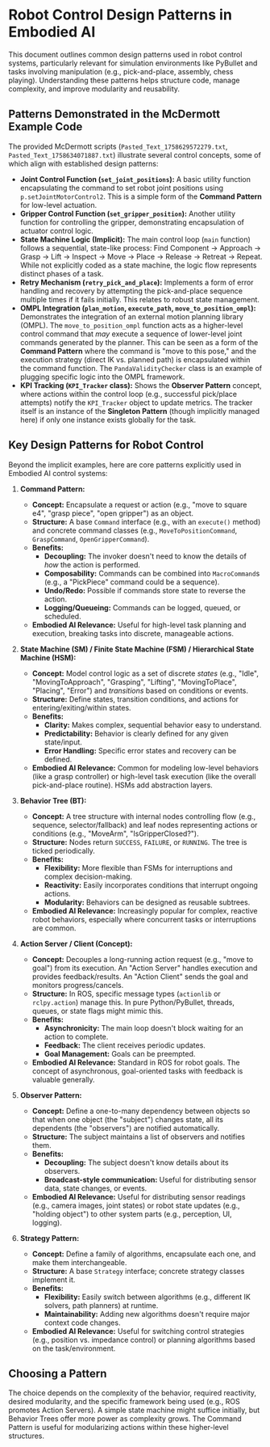 # Robot Control Design Patterns in Embodied AI

This document outlines common design patterns used in robot control systems, particularly relevant for simulation environments like PyBullet and tasks involving manipulation (e.g., pick-and-place, assembly, chess playing). Understanding these patterns helps structure code, manage complexity, and improve modularity and reusability.

## Patterns Demonstrated in the McDermott Example Code

The provided McDermott scripts (`Pasted_Text_1758629572279.txt`, `Pasted_Text_1758634071887.txt`) illustrate several control concepts, some of which align with established design patterns:

*   **Joint Control Function (`set_joint_positions`):** A basic utility function encapsulating the command to set robot joint positions using `p.setJointMotorControl2`. This is a simple form of the **Command Pattern** for low-level actuation.
*   **Gripper Control Function (`set_gripper_position`):** Another utility function for controlling the gripper, demonstrating encapsulation of actuator control logic.
*   **State Machine Logic (Implicit):** The main control loop (`main` function) follows a sequential, state-like process: Find Component -> Approach -> Grasp -> Lift -> Inspect -> Move -> Place -> Release -> Retreat -> Repeat. While not explicitly coded as a state machine, the logic flow represents distinct phases of a task.
*   **Retry Mechanism (`retry_pick_and_place`):** Implements a form of error handling and recovery by attempting the pick-and-place sequence multiple times if it fails initially. This relates to robust state management.
*   **OMPL Integration (`plan_motion`, `execute_path`, `move_to_position_ompl`):** Demonstrates the integration of an external motion planning library (OMPL). The `move_to_position_ompl` function acts as a higher-level control command that *may* execute a sequence of lower-level joint commands generated by the planner. This can be seen as a form of the **Command Pattern** where the command is "move to this pose," and the execution strategy (direct IK vs. planned path) is encapsulated within the command function. The `PandaValidityChecker` class is an example of plugging specific logic into the OMPL framework.
*   **KPI Tracking (`KPI_Tracker` class):** Shows the **Observer Pattern** concept, where actions within the control loop (e.g., successful pick/place attempts) notify the `KPI_Tracker` object to update metrics. The tracker itself is an instance of the **Singleton Pattern** (though implicitly managed here) if only one instance exists globally for the task.

## Key Design Patterns for Robot Control

Beyond the implicit examples, here are core patterns explicitly used in Embodied AI control systems:

1.  **Command Pattern:**
    *   **Concept:** Encapsulate a request or action (e.g., "move to square e4", "grasp piece", "open gripper") as an object.
    *   **Structure:** A base `Command` interface (e.g., with an `execute()` method) and concrete command classes (e.g., `MoveToPositionCommand`, `GraspCommand`, `OpenGripperCommand`).
    *   **Benefits:**
        *   **Decoupling:** The invoker doesn't need to know the details of *how* the action is performed.
        *   **Composability:** Commands can be combined into `MacroCommand`s (e.g., a "PickPiece" command could be a sequence).
        *   **Undo/Redo:** Possible if commands store state to reverse the action.
        *   **Logging/Queueing:** Commands can be logged, queued, or scheduled.
    *   **Embodied AI Relevance:** Useful for high-level task planning and execution, breaking tasks into discrete, manageable actions.

2.  **State Machine (SM) / Finite State Machine (FSM) / Hierarchical State Machine (HSM):**
    *   **Concept:** Model control logic as a set of discrete *states* (e.g., "Idle", "MovingToApproach", "Grasping", "Lifting", "MovingToPlace", "Placing", "Error") and *transitions* based on conditions or events.
    *   **Structure:** Define states, transition conditions, and actions for entering/exiting/within states.
    *   **Benefits:**
        *   **Clarity:** Makes complex, sequential behavior easy to understand.
        *   **Predictability:** Behavior is clearly defined for any given state/input.
        *   **Error Handling:** Specific error states and recovery can be defined.
    *   **Embodied AI Relevance:** Common for modeling low-level behaviors (like a grasp controller) or high-level task execution (like the overall pick-and-place routine). HSMs add abstraction layers.

3.  **Behavior Tree (BT):**
    *   **Concept:** A tree structure with internal nodes controlling flow (e.g., sequence, selector/fallback) and leaf nodes representing actions or conditions (e.g., "MoveArm", "IsGripperClosed?").
    *   **Structure:** Nodes return `SUCCESS`, `FAILURE`, or `RUNNING`. The tree is ticked periodically.
    *   **Benefits:**
        *   **Flexibility:** More flexible than FSMs for interruptions and complex decision-making.
        *   **Reactivity:** Easily incorporates conditions that interrupt ongoing actions.
        *   **Modularity:** Behaviors can be designed as reusable subtrees.
    *   **Embodied AI Relevance:** Increasingly popular for complex, reactive robot behaviors, especially where concurrent tasks or interruptions are common.

4.  **Action Server / Client (Concept):**
    *   **Concept:** Decouples a long-running action request (e.g., "move to goal") from its execution. An "Action Server" handles execution and provides feedback/results. An "Action Client" sends the goal and monitors progress/cancels.
    *   **Structure:** In ROS, specific message types (`actionlib` or `rclpy.action`) manage this. In pure Python/PyBullet, threads, queues, or state flags might mimic this.
    *   **Benefits:**
        *   **Asynchronicity:** The main loop doesn't block waiting for an action to complete.
        *   **Feedback:** The client receives periodic updates.
        *   **Goal Management:** Goals can be preempted.
    *   **Embodied AI Relevance:** Standard in ROS for robot goals. The concept of asynchronous, goal-oriented tasks with feedback is valuable generally.

5.  **Observer Pattern:**
    *   **Concept:** Define a one-to-many dependency between objects so that when one object (the "subject") changes state, all its dependents (the "observers") are notified automatically.
    *   **Structure:** The subject maintains a list of observers and notifies them.
    *   **Benefits:**
        *   **Decoupling:** The subject doesn't know details about its observers.
        *   **Broadcast-style communication:** Useful for distributing sensor data, state changes, or events.
    *   **Embodied AI Relevance:** Useful for distributing sensor readings (e.g., camera images, joint states) or robot state updates (e.g., "holding object") to other system parts (e.g., perception, UI, logging).

6.  **Strategy Pattern:**
    *   **Concept:** Define a family of algorithms, encapsulate each one, and make them interchangeable.
    *   **Structure:** A base `Strategy` interface; concrete strategy classes implement it.
    *   **Benefits:**
        *   **Flexibility:** Easily switch between algorithms (e.g., different IK solvers, path planners) at runtime.
        *   **Maintainability:** Adding new algorithms doesn't require major context code changes.
    *   **Embodied AI Relevance:** Useful for switching control strategies (e.g., position vs. impedance control) or planning algorithms based on the task/environment.

## Choosing a Pattern

The choice depends on the complexity of the behavior, required reactivity, desired modularity, and the specific framework being used (e.g., ROS promotes Action Servers). A simple state machine might suffice initially, but Behavior Trees offer more power as complexity grows. The Command Pattern is useful for modularizing actions within these higher-level structures.